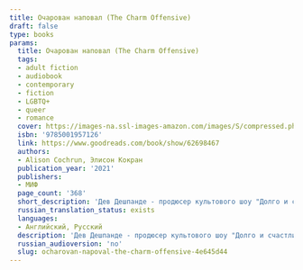 ```yaml
---
title: Очарован наповал (The Charm Offensive)
draft: false
type: books
params:
  title: Очарован наповал (The Charm Offensive)
  tags:
  - adult fiction
  - audiobook
  - contemporary
  - fiction
  - LGBTQ+
  - queer
  - romance
  cover: https://images-na.ssl-images-amazon.com/images/S/compressed.photo.goodreads.com/books/1663969139i/62698467.jpg
  isbn: '9785001957126'
  link: https://www.goodreads.com/book/show/62698467
  authors:
  - Alison Cochrun, Элисон Кокран
  publication_year: '2021'
  publishers:
  - МИФ
  page_count: '368'
  short_description: 'Дев Дешпанде - продюсер культового шоу "Долго и счастливо" - убежден: каждый может найти свою любовь, но иногда для этого требуется помощь со стороны.В новом сезоне ему предстоит стать наставником...'
  russian_translation_status: exists
  languages:
  - Английский, Русский
  description: 'Дев Дешпанде - продюсер культового шоу "Долго и счастливо" - убежден: каждый может найти свою любовь, но иногда для этого требуется помощь со стороны.В новом сезоне ему предстоит стать наставником очередного Принца Чарли Уиншо - айти-гения и миллионера, словно сошедшего со страниц модного журнала. Вскоре он узнает, что за потрясающей внешностью кроется надломленный, но добрый и чуткий человек. Теперь Дев помогает Чарли среди множества претенденток найти ту самую, которая в конце шоу получит корону Принцессы.'
  russian_audioversion: 'no'
  slug: ocharovan-napoval-the-charm-offensive-4e645d44
---
```

